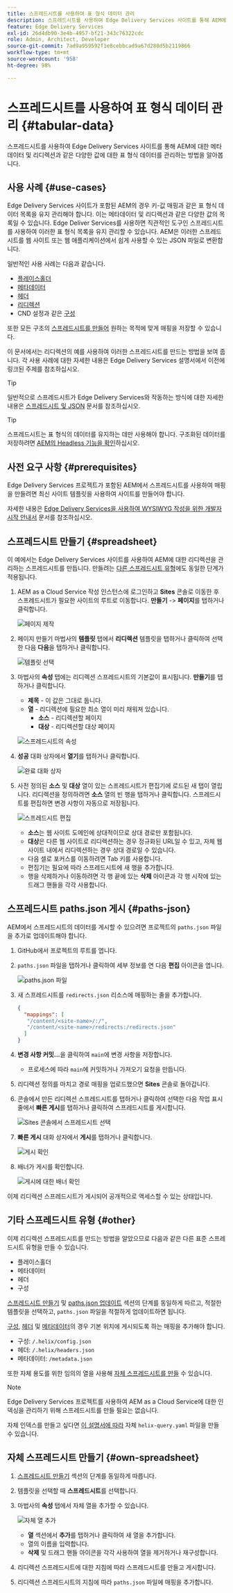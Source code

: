 ```yaml
---
title: 스프레드시트를 사용하여 표 형식 데이터 관리
description: 스프레드시트를 사용하여 Edge Delivery Services 사이트를 통해 AEM에 대한 메타데이터 및 리디렉션과 같은 다양한 값에 대한 표 형식 데이터를 관리하는 방법을 알아봅니다.
feature: Edge Delivery Services
exl-id: 26d4db90-3e4b-4957-bf21-343c76322cdc
role: Admin, Architect, Developer
source-git-commit: 7ad9a959592f1e8cebbcad9a67d280d5b2119866
workflow-type: tm+mt
source-wordcount: '958'
ht-degree: 98%

---
```



# 스프레드시트를 사용하여 표 형식 데이터 관리 {#tabular-data}

스프레드시트를 사용하여 Edge Delivery Services 사이트를 통해 AEM에 대한 메타데이터 및 리디렉션과 같은 다양한 값에 대한 표 형식 데이터를 관리하는 방법을 알아봅니다.

## 사용 사례 {#use-cases}

Edge Delivery Services 사이트가 포함된 AEM의 경우 키-값 매핑과 같은 표 형식 데이터 목록을 유지 관리해야 합니다. 이는 메타데이터 및 리디렉션과 같은 다양한 값의 목록일 수 있습니다. Edge Deliver Services를 사용하면 직관적인 도구인 스프레드시트를 사용하여 이러한 표 형식 목록을 유지 관리할 수 있습니다. AEM은 이러한 스프레드시트를 웹 사이트 또는 웹 애플리케이션에서 쉽게 사용할 수 있는 JSON 파일로 변환합니다.

일반적인 사용 사례는 다음과 같습니다.

* [플레이스홀더](/help/edge/docs/placeholders.md)
* [메타데이터](/help/edge/docs/bulk-metadata.md)
* [헤더](/help/edge/docs/custom-headers.md)
* [리디렉션](/help/edge/docs/redirects.md)
* CND 설정과 같은 [구성](/help/edge/docs/setup-byo-cdn-push-invalidation.md)

또한 모든 구조의 [스프레드시트를 만들어](#own-spreadsheet) 원하는 목적에 맞게 매핑을 저장할 수 있습니다.

이 문서에서는 리디렉션의 예를 사용하여 이러한 스프레드시트를 만드는 방법을 보여 줍니다. 각 사용 사례에 대한 자세한 내용은 Edge Delivery Services 설명서에서 이전에 링크된 주제를 참조하십시오.

>[!TIP]
>
>일반적으로 스프레드시트가 Edge Delivery Services와 작동하는 방식에 대한 자세한 내용은 [스프레드시트 및 JSON](/help/edge/developer/spreadsheets.md) 문서를 참조하십시오.

>[!TIP]
>
>스프레드시트는 표 형식의 데이터를 유지하는 데만 사용해야 합니다. 구조화된 데이터를 저장하려면 [AEM의 Headless 기능을 확인](/help/headless/introduction.md)하십시오.

## 사전 요구 사항 {#prerequisites}

Edge Delivery Services 프로젝트가 포함된 AEM에서 스프레드시트를 사용하여 매핑을 만들려면 최신 사이트 템플릿을 사용하여 사이트를 만들어야 합니다.

자세한 내용은 [Edge Delivery Services을 사용하여 WYSIWYG 작성을 위한 개발자 시작 안내서](/help/edge/wysiwyg-authoring/edge-dev-getting-started.md) 문서를 참조하십시오.

## 스프레드시트 만들기 {#spreadsheet}

이 예에서는 Edge Delivery Services 사이트를 사용하여 AEM에 대한 리디렉션을 관리하는 스프레드시트를 만듭니다. 만들려는 [다른 스프레드시트 유형](#other)에도 동일한 단계가 적용됩니다.

1. AEM as a Cloud Service 작성 인스턴스에 로그인하고 **Sites** 콘솔로 이동한 후 스프레드시트가 필요한 사이트의 루트로 이동합니다. **만들기** -> **페이지**&#x200B;를 탭하거나 클릭합니다.

   ![페이지 제작](assets/tabular-data/tabular-data-create-page.png)

1. 페이지 만들기 마법사의 **템플릿** 탭에서 **리디렉션** 템플릿을 탭하거나 클릭하여 선택한 다음 **다음**&#x200B;을 탭하거나 클릭합니다.

   ![템플릿 선택](assets/tabular-data/tabular-data-create-page-teamplate-redirects.png)

1. 마법사의 **속성** 탭에는 리디렉션 스프레드시트의 기본값이 표시됩니다. **만들기**&#x200B;를 탭하거나 클릭합니다.

   * **제목** - 이 값은 그대로 둡니다.
   * **열** - 리디렉션에 필요한 최소 열이 미리 채워져 있습니다.
      * **소스** - 리디렉션할 페이지
      * **대상** - 리디렉션할 대상 페이지

   ![스프레드시트의 속성](assets/tabular-data/tabular-data-create-page-properties-redirects.png)

1. **성공** 대화 상자에서 **열기**&#x200B;를 탭하거나 클릭합니다.

   ![완료 대화 상자](assets/tabular-data/tabular-data-success.png)

1. 사전 정의된 **소스** 및 **대상** 열이 있는 스프레드시트가 편집기에 로드된 새 탭이 열립니다. 리디렉션을 정의하려면 **소스** 열의 빈 행을 탭하거나 클릭합니다. 스프레드시트를 편집하면 변경 사항이 자동으로 저장됩니다.

   ![스프레드시트 편집](assets/tabular-data/tabular-data-edit-redirects.png)

   * **소스**&#x200B;는 웹 사이트 도메인에 상대적이므로 상대 경로만 포함됩니다.
   * **대상**&#x200B;은 다른 웹 사이트로 리디렉션하는 경우 정규화된 URL일 수 있고, 자체 웹 사이트 내에서 리디렉션하는 경우 상대 경로일 수 있습니다.
   * 다음 셀로 포커스를 이동하려면 Tab 키를 사용합니다.
   * 편집기는 필요에 따라 스프레드시트에 새 행을 추가합니다.
   * 행을 삭제하거나 이동하려면 각 행 끝에 있는 **삭제** 아이콘과 각 행 시작에 있는 드래그 핸들을 각각 사용합니다.

## 스프레드시트 paths.json 게시 {#paths-json}

AEM에서 스프레드시트의 데이터를 게시할 수 있으려면 프로젝트의 `paths.json` 파일을 추가로 업데이트해야 합니다.

1. GitHub에서 프로젝트의 루트를 엽니다.

1. `paths.json` 파일을 탭하거나 클릭하여 세부 정보를 연 다음 **편집** 아이콘을 엽니다.

   ![paths.json 파일](assets/tabular-data/tabular-data-paths-json.png)

1. 새 스프레드시트를 `redirects.json` 리소스에 매핑하는 줄을 추가합니다.

   ```json
   {
     "mappings": [
      "/content/<site-name>/:/",
      "/content/<site-name>/redirects:/redirects.json"
     ]
   }
   ```

1. **변경 사항 커밋...**&#x200B;을 클릭하여 `main`에 변경 사항을 저장합니다.

   * 프로세스에 따라 `main`에 커밋하거나 가져오기 요청을 만듭니다.

1. 리디렉션 정의를 마치고 경로 매핑을 업로드했으면 **Sites** 콘솔로 돌아갑니다.

1. 콘솔에서 만든 리디렉션 스프레드시트를 탭하거나 클릭하여 선택한 다음 작업 표시줄에서 **빠른 게시**&#x200B;를 탭하거나 클릭하여 스프레드시트를 게시합니다.

   ![Sites 콘솔에서 스프레드시트 선택](assets/tabular-data/tabular-data-select-publish.png)

1. **빠른 게시** 대화 상자에서 **게시**&#x200B;를 탭하거나 클릭합니다.

   ![게시 확인](assets/tabular-data/tabular-data-quick-publish.png)

1. 배너가 게시를 확인합니다.

   ![게시에 대한 배너 확인](assets/tabular-data/tabular-data-publish-banner.png)

이제 리디렉션 스프레드시트가 게시되어 공개적으로 액세스할 수 있는 상태입니다.

## 기타 스프레드시트 유형 {#other}

이제 리디렉션 스프레드시트를 만드는 방법을 알았으므로 다음과 같은 다른 표준 스프레드시트 유형을 만들 수 있습니다.

* 플레이스홀더
* 메타데이터
* 헤더
* 구성

[스프레드시트 만들기](#spreadsheet) 및 [paths.json 업데이트](#paths-json) 섹션의 단계를 동일하게 따르고, 적절한 템플릿을 선택하고, `paths.json` 파일을 적절하게 업데이트하면 됩니다.

[구성](https://www.aem.live/docs/configuration), [헤더](https://www.aem.live/docs/custom-headers) 및 [메타데이터](https://www.aem.live/docs/bulk-metadata)의 경우 기본 위치에 게시되도록 하는 매핑을 추가해야 합니다.

* 구성: `/.helix/config.json`
* 헤더: `/.helix/headers.json`
* 메타데이터: `/metadata.json`

또한 자체 용도를 위한 임의의 열을 사용해 [자체 스프레드시트를 만들](#own-spreadsheet) 수 있습니다.

>[!NOTE]
>
>Edge Delivery Services 프로젝트를 사용하여 AEM as a Cloud Service에 대한 인덱싱을 관리하기 위해 스프레드시트를 만들 필요는 없습니다.
>
>자체 인덱스를 만들고 싶다면 [이 설명서에 따라](https://www.aem.live/developer/indexing#setting-up-more-index-configurations) 자체 `helix-query.yaml` 파일을 만들 수 있습니다.

## 자체 스프레드시트 만들기 {#own-spreadsheet}

1. [스프레드시트 만들기](#spreadsheet) 섹션의 단계를 동일하게 따릅니다.

1. 템플릿을 선택할 때 **스프레드시트**&#x200B;를 선택합니다.

1. 마법사의 **속성** 탭에서 자체 열을 추가할 수 있습니다.

   ![자체 열 추가](assets/tabular-data/tabular-data-own-spreadsheet.png)

   * **열** 섹션에서 **추가**&#x200B;를 탭하거나 클릭하여 새 열을 추가합니다.
   * 열의 이름을 입력합니다.
   * **삭제** 및 드래그 핸들 아이콘을 각각 사용하여 열을 제거하거나 재구성합니다.

1. 리디렉션 스프레드시트에 대한 지침에 따라 스프레드시트를 만들고 게시합니다.

1. 리디렉션 스프레드시트의 지침에 따라 `paths.json` 파일에 매핑을 추가합니다.

